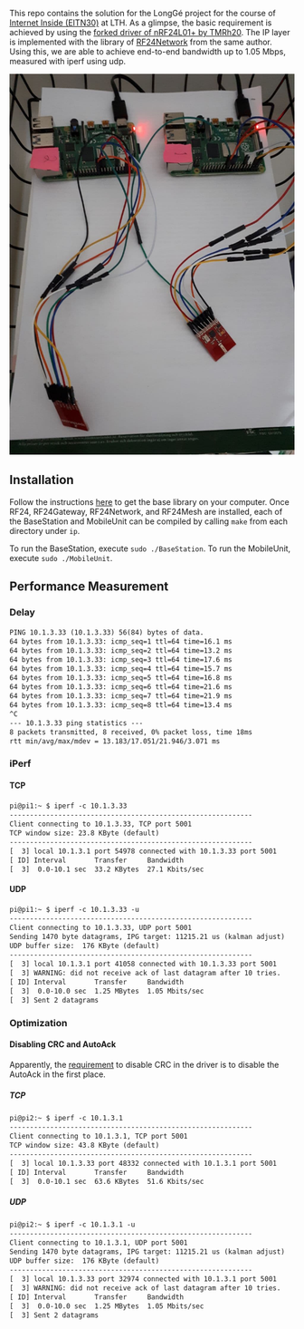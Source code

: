 This repo contains the solution for the LongGé project for the course of [Internet Inside (EITN30)](https://www.eit.lth.se/index.php?ciuid=1392&coursepage=10001&L=1) at LTH. As a glimpse, the basic requirement is achieved by using the [forked driver of nRF24L01+ by TMRh20](https://nrf24.github.io/RF24/). The IP layer is implemented with the library of [RF24Network](https://nrf24.github.io/RF24Network/) from the same author. Using this, we are able to achieve end-to-end bandwidth up to 1.05 Mbps, measured with iperf using udp.

![Setup:](https://github.com/syafiq/inuti/blob/main/images/setup.jpg)

## Installation

Follow the instructions [here](https://nrf24.github.io/RF24/md_docs_linux_install.html) to get the base library on your computer. 
Once RF24, RF24Gateway, RF24Network, and RF24Mesh are installed, each of the BaseStation and MobileUnit can be compiled by calling `make` from each directory under `ip`.

To run the BaseStation, execute `sudo ./BaseStation`. To run the MobileUnit, execute `sudo ./MobileUnit`. 

## Performance Measurement
### Delay
```pi@pi1:~ $ ping 10.1.3.33
PING 10.1.3.33 (10.1.3.33) 56(84) bytes of data.
64 bytes from 10.1.3.33: icmp_seq=1 ttl=64 time=16.1 ms
64 bytes from 10.1.3.33: icmp_seq=2 ttl=64 time=13.2 ms
64 bytes from 10.1.3.33: icmp_seq=3 ttl=64 time=17.6 ms
64 bytes from 10.1.3.33: icmp_seq=4 ttl=64 time=15.7 ms
64 bytes from 10.1.3.33: icmp_seq=5 ttl=64 time=16.8 ms
64 bytes from 10.1.3.33: icmp_seq=6 ttl=64 time=21.6 ms
64 bytes from 10.1.3.33: icmp_seq=7 ttl=64 time=21.9 ms
64 bytes from 10.1.3.33: icmp_seq=8 ttl=64 time=13.4 ms
^C
--- 10.1.3.33 ping statistics ---
8 packets transmitted, 8 received, 0% packet loss, time 18ms
rtt min/avg/max/mdev = 13.183/17.051/21.946/3.071 ms
```

### iPerf
#### TCP
```
pi@pi1:~ $ iperf -c 10.1.3.33
------------------------------------------------------------
Client connecting to 10.1.3.33, TCP port 5001
TCP window size: 23.8 KByte (default)
------------------------------------------------------------
[  3] local 10.1.3.1 port 54978 connected with 10.1.3.33 port 5001
[ ID] Interval       Transfer     Bandwidth
[  3]  0.0-10.1 sec  33.2 KBytes  27.1 Kbits/sec
```
#### UDP
```
pi@pi1:~ $ iperf -c 10.1.3.33 -u
------------------------------------------------------------
Client connecting to 10.1.3.33, UDP port 5001
Sending 1470 byte datagrams, IPG target: 11215.21 us (kalman adjust)
UDP buffer size:  176 KByte (default)
------------------------------------------------------------
[  3] local 10.1.3.1 port 41058 connected with 10.1.3.33 port 5001
[  3] WARNING: did not receive ack of last datagram after 10 tries.
[ ID] Interval       Transfer     Bandwidth
[  3]  0.0-10.0 sec  1.25 MBytes  1.05 Mbits/sec
[  3] Sent 2 datagrams
```

### Optimization
#### Disabling CRC and AutoAck
Apparently, the [requirement](https://nrf24.github.io/RF24/classRF24.html#a5eacd9ecfbc19864801d714c292cf8be) to disable CRC in the driver is to disable the AutoAck in the first place. 

##### TCP
```
pi@pi2:~ $ iperf -c 10.1.3.1
------------------------------------------------------------
Client connecting to 10.1.3.1, TCP port 5001
TCP window size: 43.8 KByte (default)
------------------------------------------------------------
[  3] local 10.1.3.33 port 48332 connected with 10.1.3.1 port 5001
[ ID] Interval       Transfer     Bandwidth
[  3]  0.0-10.1 sec  63.6 KBytes  51.6 Kbits/sec
```
##### UDP
```
pi@pi2:~ $ iperf -c 10.1.3.1 -u
------------------------------------------------------------
Client connecting to 10.1.3.1, UDP port 5001
Sending 1470 byte datagrams, IPG target: 11215.21 us (kalman adjust)
UDP buffer size:  176 KByte (default)
------------------------------------------------------------
[  3] local 10.1.3.33 port 32974 connected with 10.1.3.1 port 5001
[  3] WARNING: did not receive ack of last datagram after 10 tries.
[ ID] Interval       Transfer     Bandwidth
[  3]  0.0-10.0 sec  1.25 MBytes  1.05 Mbits/sec
[  3] Sent 2 datagrams
```
